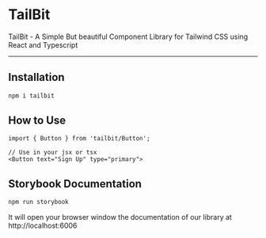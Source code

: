 # TailBit
TailBit - A Simple But beautiful Component Library for Tailwind CSS using React and Typescript

-----

## Installation
```sh
npm i tailbit
```

## How to Use
```tsx
import { Button } from 'tailbit/Button';

// Use in your jsx or tsx
<Button text="Sign Up" type="primary">
```

## Storybook Documentation
```sh
npm run storybook
```
It will open your browser window the documentation of our library at http://localhost:6006

